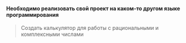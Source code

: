 #### Необходимо реализовать свой проект на каком-то другом языке программирования

> Создать калькулятор для работы с рациональными и комплексными числами